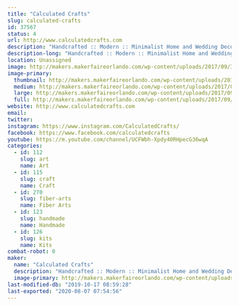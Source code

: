```yaml
---
title: "Calculated Crafts"
slug: calculated-crafts
id: 37567
status: 4
url: http://www.calculatedcrafts.com
description: "Handcrafted :: Modern :: Minimalist Home and Wedding Decor with a Geometric Flare"
description-long: "Handcrafted :: Modern :: Minimalist Home and Wedding Decor with a Geometric Flare"
location: Unassigned
image: http://makers.makerfaireorlando.com/wp-content/uploads/2017/09/IMG_9798.jpg
image-primary:
  thumbnail: http://makers.makerfaireorlando.com/wp-content/uploads/2017/09/IMG_9798-150x150.jpg
  medium: http://makers.makerfaireorlando.com/wp-content/uploads/2017/09/IMG_9798-300x75.jpg
  large: http://makers.makerfaireorlando.com/wp-content/uploads/2017/09/IMG_9798.jpg
  full: http://makers.makerfaireorlando.com/wp-content/uploads/2017/09/IMG_9798.jpg
website: http://www.calculatedcrafts.com
email: 
twitter: 
instagram: https://www.instagram.com/CalculatedCrafts/
facebook: https://www.facebook.com/calculatedcrafts
youtube: https://m.youtube.com/channel/UCFWbh-Xpdy40RHpecG36wqA
categories:
  - id: 112
    slug: art
    name: Art
  - id: 115
    slug: craft
    name: Craft
  - id: 270
    slug: fiber-arts
    name: Fiber Arts
  - id: 123
    slug: handmade
    name: Handmade
  - id: 126
    slug: kits
    name: Kits
combat-robot: 0
maker:
  name: "Calculated Crafts"
  description: "Handcrafted :: Modern :: Minimalist Home and Wedding Decor with a Geometric Flare"
  image-primary: http://makers.makerfaireorlando.com/wp-content/uploads/2017/09/IMG_7392-1024x1024.jpg
last-modified-db: "2019-10-17 08:59:28"
last-exported: "2020-08-07 07:54:56"
---
```

